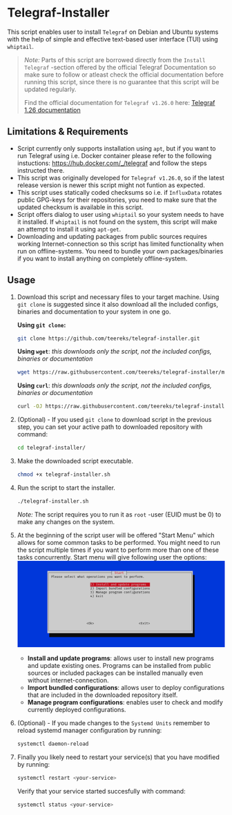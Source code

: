 
# Telegraf-Installer

This script enables user to install `Telegraf` on Debian and Ubuntu systems with the help of simple and effective text-based user interface (TUI) using `whiptail`.

> *Note:* Parts of this script are borrowed directly from the `Install Telegraf` -section offered by the official Telegraf Documentation so make sure to follow or atleast check the official documentation before running this script, since there is no guarantee that this script will be updated regularly.
>
> Find the official documentation for `Telegraf v1.26.0` here: [Telegraf 1.26 documentation](https://docs.influxdata.com/telegraf/v1.26/)

## Limitations & Requirements

- Script currently only supports installation using `apt`, but if you want to run Telegraf using i.e. Docker container please refer to the following instuctions: https://hub.docker.com/_/telegraf and follow the steps instructed there.
- This script was originally developed for `Telegraf v1.26.0`, so if the latest release version is newer this script might not funtion as expected. 
- This script uses statically coded checksums so i.e. if `InfluxData` rotates public GPG-keys for their repositories, you need to make sure that the updated checksum is available in this script.
- Script offers dialog to user using `whiptail` so your system needs to have it installed. If `whiptail` is not found on the system, this script will make an attempt to install it using `apt-get`.
- Downloading and updating packages from public sources requires working Internet-connection so this script has limited functionality when run on offline-systems. You need to bundle your own packages/binaries if you want to install anything on completely offline-system.

## Usage

1. Download this script and necessary files to your target machine. Using `git clone` is suggested since it also download all the included configs, binaries and documentation to your system in one go. 

    **Using `git clone`:**
    ```bash
    git clone https://github.com/teereks/telegraf-installer.git
    ```

    **Using `wget`**: *this downloads only the script, not the included configs, binaries or documentation*

    ```bash
    wget https://raw.githubusercontent.com/teereks/telegraf-installer/main/telegraf-installer.sh
    ```

    **Using `curl`**: *this downloads only the script, not the included configs, binaries or documentation*
    ```bash
    curl -OJ https://raw.githubusercontent.com/teereks/telegraf-installer/main/telegraf-installer.sh
    ``` 

2. (Optional) - If you used `git clone` to download script in the previous step, you can set your active path to downloaded repository with command:

    ```bash
    cd telegraf-installer/
    ```

3. Make the downloaded script executable.

    ```bash
    chmod +x telegraf-installer.sh
    ```

4. Run the script to start the installer.

    ```bash
    ./telegraf-installer.sh
    ```

    *Note:* The script requires you to run it as `root` -user (EUID must be 0) to make any changes on the system.

5. At the beginning of the script user will be offered "Start Menu" which allows for some common tasks to be performed. You might need to run the script multiple times if you want to perform more than one of these tasks concurrently. Start menu will give following user the options:
![startmenu.png](/media/startmenu.PNG "Start Menu ")
    - **Install and update programs**: allows user to install new programs and update existing ones. Programs can be installed from public sources or included packages can be installed manually even without internet-connection.
    - **Import bundled configurations**: allows user to deploy configurations that are included in the downloaded repository itself.
    - **Manage program configurations**: enables user to check and modify currently deployed configurations.

6. (Optional) - If you made changes to the `Systemd Units` remember to reload systemd manager configuration by running:

    ```bash
    systemctl daemon-reload
    ```

7. Finally you likely need to restart your service(s) that you have modified by running:

    ```bash
    systemctl restart <your-service>
    ```
    
    Verify that your service started succesfully with command:

    ```bash
    systemctl status <your-service>
    ```